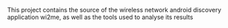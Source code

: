 This project contains the source of the wireless network android discovery application wi2me, as well as the tools used to analyse its results
